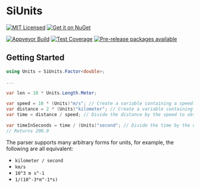 SiUnits
=======

[![MIT Licensed](https://img.shields.io/badge/license-MIT-blue.svg?style=flat-square)](license.md)
[![Get it on NuGet](https://img.shields.io/nuget/v/SiUnits.svg?style=flat-square)](http://nuget.org/packages/SiUnits)

[![Appveyor Build](https://img.shields.io/appveyor/ci/otac0n/SiUnits.svg?style=flat-square)](https://ci.appveyor.com/project/otac0n/SiUnits)
[![Test Coverage](https://img.shields.io/codecov/c/github/otac0n/SiUnits.svg?style=flat-square)](https://codecov.io/gh/otac0n/SiUnits)
[![Pre-release packages available](https://img.shields.io/nuget/vpre/SiUnits.svg?style=flat-square)](http://nuget.org/packages/SiUnits)

Getting Started
---------------

```C#
using Units = SiUnits.Factor<double>;

...

var len = 10 * Units.Length.Meter;

var speed = 10 * (Units)"m/s"; // Create a variable containing a speed.
var distance = 2 * (Units)"kilometer"; // Create a variable containing a distance.
var time = distance / speed; // Divide the distance by the speed to obtain a total time.

var timeInSeconds = time / (Units)"second"; // Divide the time by the desired units to obtain a constant.
// Returns 200.0
```

The parser supports many arbitrary forms for units, for example, the following are all equivalent:

* `kilometer / second`
* `km/s`
* `10^3 m s^-1`
* `1/(10^-3*m^-1*s)`

